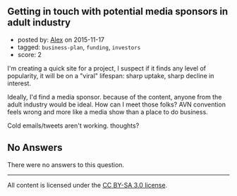 ## Getting in touch with potential media sponsors in adult industry

- posted by: [Alex](https://stackexchange.com/users/3369003/alex) on 2015-11-17
- tagged: `business-plan`, `funding`, `investors`
- score: 2

<p>I'm creating a quick site for a project, I suspect if it finds any level of popularity, it will be on a "viral" lifespan: sharp uptake, sharp decline in interest. </p>

<p>Ideally, I'd find a media sponsor. because of the content, anyone from the adult industry would be ideal. How can I meet those folks? AVN convention feels wrong and more like a media show than a place to do business. </p>

<p>Cold emails/tweets aren't working. thoughts? </p>


## No Answers

There were no answers to this question.


---

All content is licensed under the [CC BY-SA 3.0 license](https://creativecommons.org/licenses/by-sa/3.0/).
